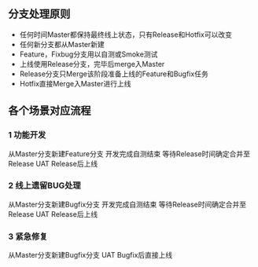 ## 分支处理原则
- 任何时间Master都保持最终线上状态，只有Release和Hotfix可以改变
- 任何新分支都从Master新建
- Feature，Fixbug分支用以自测或Smoke测试
- 上线使用Release分支，完毕后merge入Master
- Release分支只Merge该阶段准备上线的Feature和Bugfix任务
- Hotfix直接Merge入Master进行上线


## 各个场景对应流程
### 1 功能开发
从Master分支新建Feature分支
开发完成自测结束
等待Release时间确定合并至Release
UAT Release后上线

### 2 线上遗留BUG处理
从Master分支新建Bugfix分支
开发完成自测结束
等待Release时间确定合并至Release
UAT Release后上线

### 3 紧急修复
从Master分支新建Bugfix分支
UAT Bugfix后直接上线
